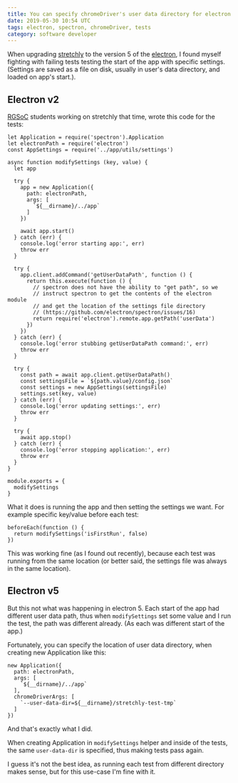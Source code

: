 ```yaml
---
title: You can specify chromeDriver's user data directory for electron app's tests
date: 2019-05-30 10:54 UTC
tags: electron, spectron, chromeDriver, tests
category: software developer
---
```


When upgrading [stretchly](https://hovancik.net/stretchly) to the version 5 of the [electron](https://electronjs.org/), I found myself fighting with failing tests testing the start of the app with specific settings. (Settings are saved as a file on disk, usually in user's data directory, and loaded on app's start.).

## Electron v2

[RGSoC](https://railsgirlssummerofcode.org/) students working on stretchly that time, wrote this code for the tests:

```
let Application = require('spectron').Application
let electronPath = require('electron')
const AppSettings = require('../app/utils/settings')

async function modifySettings (key, value) {
  let app

  try {
    app = new Application({
      path: electronPath,
      args: [
        `${__dirname}/../app`
      ]
    })

    await app.start()
  } catch (err) {
    console.log('error starting app:', err)
    throw err
  }

  try {
    app.client.addCommand('getUserDataPath', function () {
      return this.execute(function () {
        // spectron does not have the ability to "get path", so we
        // instruct spectron to get the contents of the electron module
        // and get the location of the settings file directory
        // (https://github.com/electron/spectron/issues/16)
        return require('electron').remote.app.getPath('userData')
      })
    })
  } catch (err) {
    console.log('error stubbing getUserDataPath command:', err)
    throw err
  }

  try {
    const path = await app.client.getUserDataPath()
    const settingsFile = `${path.value}/config.json`
    const settings = new AppSettings(settingsFile)
    settings.set(key, value)
  } catch (err) {
    console.log('error updating settings:', err)
    throw err
  }

  try {
    await app.stop()
  } catch (err) {
    console.log('error stopping application:', err)
    throw err
  }
}

module.exports = {
  modifySettings
}
```

What it does is running the app and then setting the settings we want. For example specific key/value before each test:

```
beforeEach(function () {
  return modifySettings('isFirstRun', false)
})
```

This was working fine (as I found out recently), because each test was running from the same location (or better said, the settings file was always in the same location).

## Electron v5

But this not what was happening in electron 5. Each start of the app had different user data path, thus when `modifySettings` set some value and I run the test, the path was different already. (As each was different start of the app.)

Fortunately, you can specify the location of user data directory, when creating new Application like this:

```
new Application({
  path: electronPath,
  args: [
    `${__dirname}/../app`
  ],
  chromeDriverArgs: [
    `--user-data-dir=${__dirname}/stretchly-test-tmp`
  ]
})
```

And that's exactly what I did.

When creating Application in `modifySettings` helper and inside of the tests, the same `user-data-dir` is specified, thus making tests pass again.

I guess it's not the best idea, as running each test from different directory makes sense, but for this use-case I'm fine with it.
